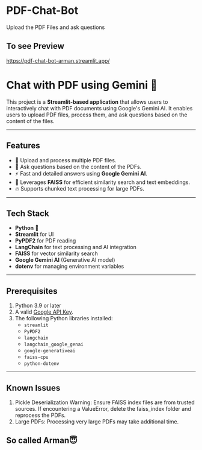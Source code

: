 # PDF-Chat-Bot
Upload the PDF Files and ask questions

## To see Preview
https://pdf-chat-bot-arman.streamlit.app/

# Chat with PDF using Gemini 💁

This project is a **Streamlit-based application** that allows users to interactively chat with PDF documents using Google's Gemini AI. It enables users to upload PDF files, process them, and ask questions based on the content of the files.

---

## Features
- 📄 Upload and process multiple PDF files.
- 💬 Ask questions based on the content of the PDFs.
- ⚡ Fast and detailed answers using **Google Gemini AI**.
- 🧠 Leverages **FAISS** for efficient similarity search and text embeddings.
- 🔥 Supports chunked text processing for large PDFs.

---

## Tech Stack
- **Python** 🐍
- **Streamlit** for UI
- **PyPDF2** for PDF reading
- **LangChain** for text processing and AI integration
- **FAISS** for vector similarity search
- **Google Gemini AI** (Generative AI model)
- **dotenv** for managing environment variables

---

## Prerequisites
1. Python 3.9 or later
2. A valid [Google API Key](https://developers.generativeai.google/).
3. The following Python libraries installed:
   - `streamlit`
   - `PyPDF2`
   - `langchain`
   - `langchain_google_genai`
   - `google-generativeai`
   - `faiss-cpu`
   - `python-dotenv`

---

## Known Issues
1. Pickle Deserialization Warning: Ensure FAISS index files are from trusted sources. If encountering a ValueError, delete the faiss_index folder and reprocess the PDFs.
2. Large PDFs: Processing very large PDFs may take additional time.

## So called Arman😇

